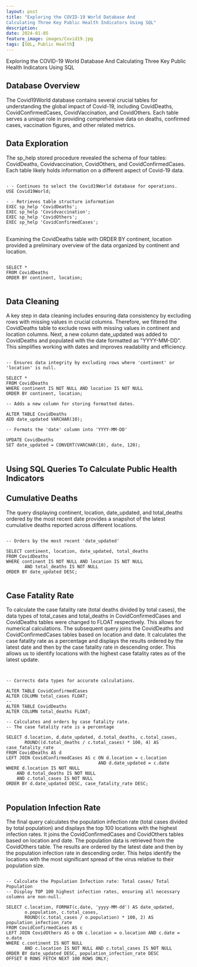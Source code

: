 ```yaml
---
layout: post
title: "Exploring the COVID-19 World Database And 
Calculating Three Key Public Health Indicators Using SQL"
description:
date: 2024-01-05
feature_image: images/Covid19.jpg
tags: [SQL, Public Health]
---
```


Exploring the COVID-19 World Database And Calculating Three Key Public Health Indicators Using SQL


<!--more-->

## Database Overview
The Covid19World database contains several crucial tables for understanding the global impact of Covid-19, including CovidDeaths, CovidConfirmedCases, CovidVaccination, and CovidOthers. 
Each table serves a unique role in providing comprehensive data on deaths, confirmed cases, vaccination figures, and other related metrics.

## Data Exploration
The sp_help stored procedure revealed the schema of four tables: CovidDeaths, Covidvaccination, CovidOthers, and CovidConfirmedCases. Each table likely holds information on a different aspect of Covid-19 data.
<pre>
<code>
- - Continues to select the Covid19World database for operations.
USE Covid19World;

- - Retrieves table structure information
EXEC sp_help 'CovidDeaths';
EXEC sp_help 'Covidvaccination';
EXEC sp_help 'CovidOthers';
EXEC sp_help 'CovidConfirmedCases';
</code>
</pre>
Examining the CovidDeaths table with ORDER BY continent, location provided a preliminary overview of the data organized by continent and location.
<pre>
<code>
SELECT *
FROM CovidDeaths
ORDER BY continent, location;
</code>
</pre>
       
## Data Cleaning

A key step in data cleaning includes ensuring data consistency by excluding rows with missing values in crucial columns. Therefore, we filtered the CovidDeaths table to exclude rows with missing values in continent and location columns. 
Next, a new column date_updated was added to CovidDeaths and populated with the date formatted as "YYYY-MM-DD". This simplifies working with dates and improves readability and efficiency.
<pre>
<code> 
-- Ensures data integrity by excluding rows where 'continent' or 'location' is null.

SELECT *
FROM CovidDeaths
WHERE continent IS NOT NULL AND location IS NOT NULL
ORDER BY continent, location;

-- Adds a new column for storing formatted dates.

ALTER TABLE CovidDeaths
ADD date_updated VARCHAR(10);

-- Formats the 'date' column into 'YYYY-MM-DD'

UPDATE CovidDeaths
SET date_updated = CONVERT(VARCHAR(10), date, 120);
</code>
</pre>
## Using SQL Queries To Calculate Public Health Indicators

## Cumulative Deaths
The query displaying continent, location, date_updated, and total_deaths ordered by the most recent date provides a snapshot of the latest cumulative deaths reported across different locations.
<pre>
<code>     
-- Orders by the most recent 'date_updated'
       
SELECT continent, location, date_updated, total_deaths
FROM CovidDeaths
WHERE continent IS NOT NULL AND location IS NOT NULL 
       AND total_deaths IS NOT NULL
ORDER BY date_updated DESC;  
</code>
</pre>
## Case Fatality Rate
To calculate the case fatality rate (total deaths divided by total cases), the data types of total_cases and total_deaths in CovidConfirmedCases and CovidDeaths tables were changed to FLOAT respectively. This allows for numerical calculations.
The subsequent query joins the CovidDeaths and CovidConfirmedCases tables based on location and date. It calculates the case fatality rate as a percentage and displays the results ordered by the latest date and then by the case fatality rate in descending order. This allows us to identify locations with the highest case fatality rates as of the latest update.
<code>
<pre>
-- Corrects data types for accurate calculations.

ALTER TABLE CovidConfirmedCases
ALTER COLUMN total_cases FLOAT;
--
ALTER TABLE CovidDeaths
ALTER COLUMN total_deaths FLOAT;

-- Calculates and orders by case fatality rate.
-- The case fatality rate is a percentage

SELECT d.location, d.date_updated, d.total_deaths, c.total_cases,
       ROUND((d.total_deaths / c.total_cases) * 100, 4) AS case_fatality_rate
FROM CovidDeaths AS d
LEFT JOIN CovidConfirmedCases AS c ON d.location = c.location 
                                   AND d.date_updated = c.date
WHERE d.location IS NOT NULL 
    AND d.total_deaths IS NOT NULL 
    AND c.total_cases IS NOT NULL
ORDER BY d.date_updated DESC, case_fatality_rate DESC;
</code>
</pre>
## Population Infection Rate
The final query calculates the population infection rate (total cases divided by total population) and displays the top 100 locations with the highest infection rates. It joins the CovidConfirmedCases and CovidOthers tables based on location and date. The population data is retrieved from the CovidOthers table. The results are ordered by the latest date and then by the population infection rate in descending order. This helps identify the locations with the most significant spread of the virus relative to their population size.
<pre>
<code>
-- Calculate the Population Infection rate: Total cases/ Total Population
-- Display TOP 100 highest infection rates, ensuring all necessary columns are non-null.

SELECT c.location, FORMAT(c.date, 'yyyy-MM-dd') AS date_updated, 
       o.population, c.total_cases,
       ROUND((c.total_cases / o.population) * 100, 2) AS population_infection_rate
FROM CovidConfirmedCases AS c
LEFT JOIN CovidOthers AS o ON c.location = o.location AND c.date = o.date
WHERE c.continent IS NOT NULL 
       AND c.location IS NOT NULL AND c.total_cases IS NOT NULL
ORDER BY date_updated DESC, population_infection_rate DESC
OFFSET 0 ROWS FETCH NEXT 100 ROWS ONLY;
</code>
</pre>

